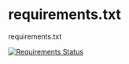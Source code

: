 # requirements.txt
requirements.txt

[![Requirements Status](https://requires.io/github/joshblum/requirements.txt/requirements.svg?branch=master)](https://requires.io/github/joshblum/requirements.txt/requirements/?branch=master)
